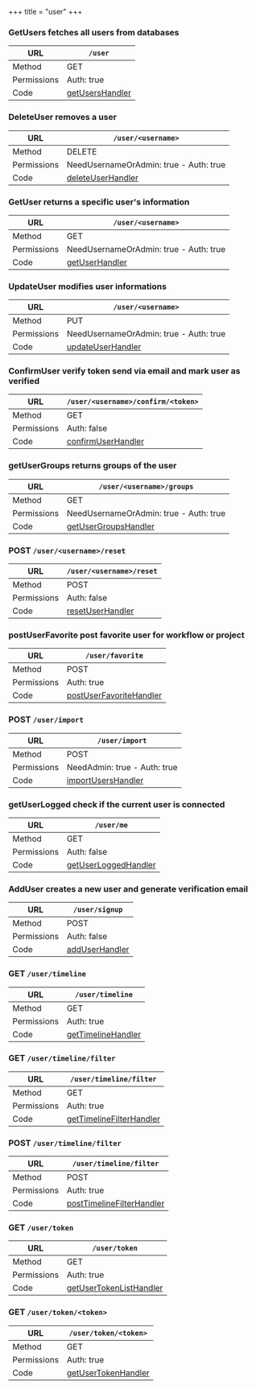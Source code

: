 +++
title = "user"
+++


### GetUsers fetches all users from databases

URL         | **`/user`**
----------- |----------
Method      | GET     
Permissions |  Auth: true
Code        | [getUsersHandler](https://github.com/ovh/cds/search?q=%22func+%28api+*API%29+getUsersHandler%22)
    









### DeleteUser removes a user

URL         | **`/user/<username>`**
----------- |----------
Method      | DELETE     
Permissions |  NeedUsernameOrAdmin: true -  Auth: true
Code        | [deleteUserHandler](https://github.com/ovh/cds/search?q=%22func+%28api+*API%29+deleteUserHandler%22)
    









### GetUser returns a specific user's information

URL         | **`/user/<username>`**
----------- |----------
Method      | GET     
Permissions |  NeedUsernameOrAdmin: true -  Auth: true
Code        | [getUserHandler](https://github.com/ovh/cds/search?q=%22func+%28api+*API%29+getUserHandler%22)
    









### UpdateUser modifies user informations

URL         | **`/user/<username>`**
----------- |----------
Method      | PUT     
Permissions |  NeedUsernameOrAdmin: true -  Auth: true
Code        | [updateUserHandler](https://github.com/ovh/cds/search?q=%22func+%28api+*API%29+updateUserHandler%22)
    









### ConfirmUser verify token send via email and mark user as verified

URL         | **`/user/<username>/confirm/<token>`**
----------- |----------
Method      | GET     
Permissions |  Auth: false
Code        | [confirmUserHandler](https://github.com/ovh/cds/search?q=%22func+%28api+*API%29+confirmUserHandler%22)
    









### getUserGroups returns groups of the user

URL         | **`/user/<username>/groups`**
----------- |----------
Method      | GET     
Permissions |  NeedUsernameOrAdmin: true -  Auth: true
Code        | [getUserGroupsHandler](https://github.com/ovh/cds/search?q=%22func+%28api+*API%29+getUserGroupsHandler%22)
    









### POST `/user/<username>/reset`

URL         | **`/user/<username>/reset`**
----------- |----------
Method      | POST     
Permissions |  Auth: false
Code        | [resetUserHandler](https://github.com/ovh/cds/search?q=%22func+%28api+*API%29+resetUserHandler%22)
    









### postUserFavorite post favorite user for workflow or project

URL         | **`/user/favorite`**
----------- |----------
Method      | POST     
Permissions |  Auth: true
Code        | [postUserFavoriteHandler](https://github.com/ovh/cds/search?q=%22func+%28api+*API%29+postUserFavoriteHandler%22)
    









### POST `/user/import`

URL         | **`/user/import`**
----------- |----------
Method      | POST     
Permissions |  NeedAdmin: true -  Auth: true
Code        | [importUsersHandler](https://github.com/ovh/cds/search?q=%22func+%28api+*API%29+importUsersHandler%22)
    









### getUserLogged check if the current user is connected

URL         | **`/user/me`**
----------- |----------
Method      | GET     
Permissions |  Auth: false
Code        | [getUserLoggedHandler](https://github.com/ovh/cds/search?q=%22func+%28api+*API%29+getUserLoggedHandler%22)
    









### AddUser creates a new user and generate verification email

URL         | **`/user/signup`**
----------- |----------
Method      | POST     
Permissions |  Auth: false
Code        | [addUserHandler](https://github.com/ovh/cds/search?q=%22func+%28api+*API%29+addUserHandler%22)
    









### GET `/user/timeline`

URL         | **`/user/timeline`**
----------- |----------
Method      | GET     
Permissions |  Auth: true
Code        | [getTimelineHandler](https://github.com/ovh/cds/search?q=%22func+%28api+*API%29+getTimelineHandler%22)
    









### GET `/user/timeline/filter`

URL         | **`/user/timeline/filter`**
----------- |----------
Method      | GET     
Permissions |  Auth: true
Code        | [getTimelineFilterHandler](https://github.com/ovh/cds/search?q=%22func+%28api+*API%29+getTimelineFilterHandler%22)
    









### POST `/user/timeline/filter`

URL         | **`/user/timeline/filter`**
----------- |----------
Method      | POST     
Permissions |  Auth: true
Code        | [postTimelineFilterHandler](https://github.com/ovh/cds/search?q=%22func+%28api+*API%29+postTimelineFilterHandler%22)
    









### GET `/user/token`

URL         | **`/user/token`**
----------- |----------
Method      | GET     
Permissions |  Auth: true
Code        | [getUserTokenListHandler](https://github.com/ovh/cds/search?q=%22func+%28api+*API%29+getUserTokenListHandler%22)
    









### GET `/user/token/<token>`

URL         | **`/user/token/<token>`**
----------- |----------
Method      | GET     
Permissions |  Auth: true
Code        | [getUserTokenHandler](https://github.com/ovh/cds/search?q=%22func+%28api+*API%29+getUserTokenHandler%22)
    









